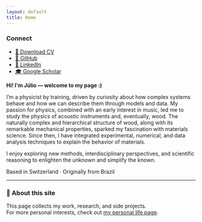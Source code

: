 ```yaml
---
layout: default
title: Home
---
```


<link rel="stylesheet" href="/assets/css/custom.css">

<div class="sidebar">
  <h3>Connect</h3>
  <ul>
    <li><a href="cv.pdf">📄 Download CV</a></li>
    <li><a href="https://github.com/juliobarros-BR">💼 GitHub</a></li>
    <li><a href="https://www.linkedin.com/in/julio-o-amando-de-barros-a80861129/">🔗 LinkedIn</a></li>
    <li><a href="https://scholar.google.com/citations?user=0siqWoIAAAAJ&hl=en&oi=ao">🎓 Google Scholar</a></li>
  </ul>
</div>

<div class="main-content">

<p><strong>Hi! I'm Júlio — welcome to my page :)</strong></p>

<p>
I’m a physicist by training, driven by curiosity about how complex systems behave and how we can describe them through models and data.  
My passion for physics, combined with an early interest in music, led me to study the physics of acoustic instruments and, eventually, wood.  
The naturally complex and hierarchical structure of wood, along with its remarkable mechanical properties, sparked my fascination with materials science.  
Since then, I have integrated experimental, numerical, and data analysis techniques to explain the behavior of materials.
</p>

<p>
I enjoy exploring new methods, interdisciplinary perspectives, and scientific reasoning to enlighten the unknown and simplify the known.
</p>

<p>
Based in Switzerland · Originally from Brazil
</p>

---

### 💬 About this site
This page collects my work, research, and side projects.  
For more personal interests, check out [my personal life page](personal.md).

</div>
